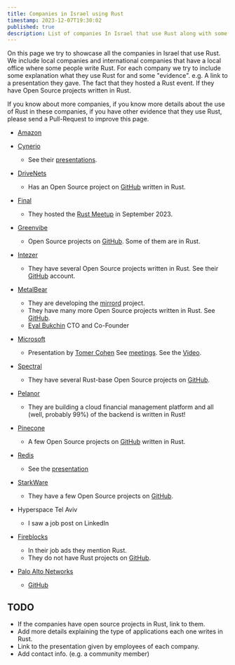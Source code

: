 ```yaml
---
title: Companies in Israel using Rust
timestamp: 2023-12-07T19:30:02
published: true
description: List of companies In Israel that use Rust along with some information on what they use it for.
---
```


On this page we try to showcase all the companies in Israel that use Rust. We include local companies and international companies that have a local office where some people write Rust.
For each company we try to include some explanation what they use Rust for and some "evidence". e.g. A link to a presentation they gave. The fact that they hosted a Rust event. If they have Open Source projects written in Rust.

If you know about more companies, if you know more details about the use of Rust in these companies, if you have other evidence that they use Rust, please send a Pull-Request to improve this page.

* [Amazon](https://www.amazon.com/)

* [Cynerio](https://www.cynerio.com/)
    * See their [presentations](/tlv).

* [DriveNets](https://drivenets.com/)
    * Has an Open Source project on [GitHub](https://github.com/drivenets) written in Rust.

* [Final](https://www.final.co.il/)
    * They hosted the [Rust Meetup](/tlv) in September 2023.

* [Greenvibe](https://greenvibe.io/)
    * Open Source projects on [GitHub](https://github.com/greenvibe-io). Some of them are in Rust.

* [Intezer](https://intezer.com/)
    * They have several Open Source projects written in Rust. See their [GitHub](https://github.com/intezer) account.

* [MetalBear](https://metalbear.co)
    * They are developing the [mirrord](https://github.com/metalbear-co/mirrord) project.
    * They have many more Open Source projects written in Rust. See [GitHub](https://github.com/metalbear-co).
    * [Eyal Bukchin](https://www.linkedin.com/in/eyal-bukchin/) CTO and Co-Founder

* [Microsoft](https://www.microsoft.com/)
    * Presentation by [Tomer Cohen](https://www.linkedin.com/in/tomercode/) See [meetings](/meetings). See the [Video](https://youtu.be/Fi--zxTU-8w).

* [Spectral](https://spectralops.io/)
    * They have several Rust-base Open Source projects on [GitHub](https://github.com/SpectralOps).

* [Pelanor](https://www.pelanor.io/)
    * They are building a cloud financial management platform and all (well, probably 99%) of the backend is written in Rust!

* [Pinecone](https://www.pinecone.io/)
    * A few Open Source projects on [GitHub](https://github.com/pinecone-io) written in Rust.

* [Redis](https://redis.com/)
    * See the [presentation](/tlv)

* [StarkWare](https://starkware.co/)
    * They have a few Open Source projects on [GitHub](https://github.com/starkware-libs).

* Hyperspace Tel Aviv
    * I saw a job post on LinkedIn

* [Fireblocks](https://www.fireblocks.com/)
    * In their job ads they mention Rust.
    * They do not have Rust projects on [GitHub](https://github.com/fireblocks).

* [Palo Alto Networks](https://www.paloaltonetworks.com/)
    * [GitHub](https://github.com/PaloAltoNetworks)

## TODO

* If the companies have open source projects in Rust, link to them.
* Add more details explaining the type of applications each one writes in Rust.
* Link to the presentation given by employees of each company.
* Add contact info. (e.g. a community member)
